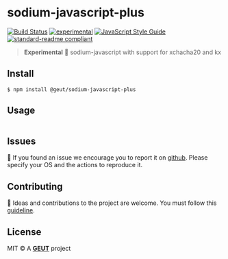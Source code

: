 # sodium-javascript-plus

[![Build Status](https://travis-ci.com/geut/sodium-javascript-plus.svg?branch=master)](https://travis-ci.com/geut/sodium-javascript-plus)
[![experimental](http://badges.github.io/stability-badges/dist/experimental.svg)](http://github.com/badges/stability-badges)
[![JavaScript Style Guide](https://img.shields.io/badge/code_style-standard-brightgreen.svg)](https://standardjs.com)
[![standard-readme compliant](https://img.shields.io/badge/readme%20style-standard-brightgreen.svg?style=flat-square)](https://github.com/RichardLitt/standard-readme)

> **Experimental** :microscope: sodium-javascript with support for xchacha20 and kx

## <a name="install"></a> Install

```
$ npm install @geut/sodium-javascript-plus
```

## <a name="usage"></a> Usage

```
```

## <a name="issues"></a> Issues

:bug: If you found an issue we encourage you to report it on [github](https://github.com/geut/sodium-javascript-plus/issues). Please specify your OS and the actions to reproduce it.

## <a name="contribute"></a> Contributing

:busts_in_silhouette: Ideas and contributions to the project are welcome. You must follow this [guideline](https://github.com/geut/sodium-javascript-plus/blob/master/CONTRIBUTING.md).

## License

MIT © A [**GEUT**](http://geutstudio.com/) project
